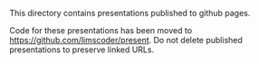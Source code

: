 This directory contains presentations published to github pages.

Code for these presentations has been moved to https://github.com/limscoder/present.
Do not delete published presentations to preserve linked URLs.